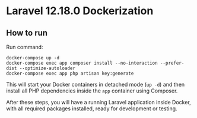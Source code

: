 # Laravel 12.18.0 Dockerization


## How to run

Run command:
```
docker-compose up -d
docker-compose exec app composer install --no-interaction --prefer-dist --optimize-autoloader
docker-compose exec app php artisan key:generate
```
This will start your Docker containers in detached mode (`up -d`) and then install all PHP dependencies inside the `app` container using Composer. 

After these steps, you will have a running Laravel application inside Docker, with all required packages installed, ready for development or testing.
